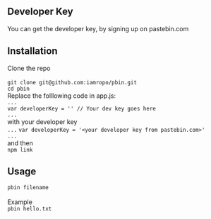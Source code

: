 ## Developer Key
You can get the developer key, by signing up on pastebin.com
## Installation
Clone the repo<br>    
`git clone git@github.com:iamropo/pbin.git`
<br>
`cd pbin`
<br>
Replace the folllowing code in app.js:<br>
`...`<br>
`var developerKey = '' // Your dev key goes here` <br>
`...`<br>
with your developer key<br>
`...`
`var developerKey = '<your developer key from pastebin.com>'`<br>
`...`<br>
and then<br>
`npm link`
## Usage
`pbin filename`<br><br>
Example<br>
`pbin hello.txt`
